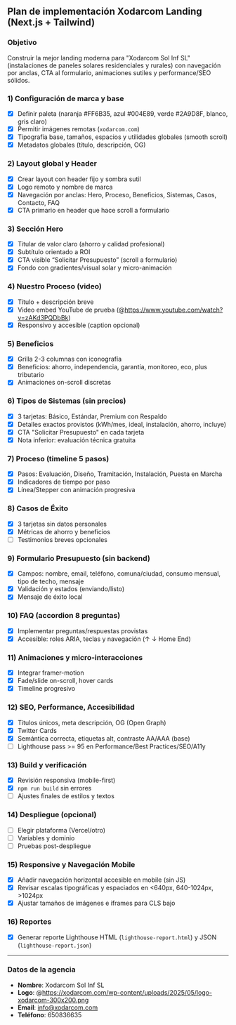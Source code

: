 ## Plan de implementación Xodarcom Landing (Next.js + Tailwind)

### Objetivo
Construir la mejor landing moderna para "Xodarcom Sol Inf SL" (instalaciones de paneles solares residenciales y rurales) con navegación por anclas, CTA al formulario, animaciones sutiles y performance/SEO sólidos.

### 1) Configuración de marca y base
- [x] Definir paleta (naranja #FF6B35, azul #004E89, verde #2A9D8F, blanco, gris claro)
- [x] Permitir imágenes remotas (`xodarcom.com`)
- [x] Tipografía base, tamaños, espacios y utilidades globales (smooth scroll)
- [x] Metadatos globales (título, descripción, OG)

### 2) Layout global y Header
- [x] Crear layout con header fijo y sombra sutil
- [x] Logo remoto y nombre de marca
- [x] Navegación por anclas: Hero, Proceso, Beneficios, Sistemas, Casos, Contacto, FAQ
- [x] CTA primario en header que hace scroll a formulario

### 3) Sección Hero
- [x] Titular de valor claro (ahorro y calidad profesional)
- [x] Subtítulo orientado a ROI
- [x] CTA visible “Solicitar Presupuesto” (scroll a formulario)
- [x] Fondo con gradientes/visual solar y micro-animación

### 4) Nuestro Proceso (video)
- [x] Título + descripción breve
- [x] Video embed YouTube de prueba (@https://www.youtube.com/watch?v=zAKd3PQDbBk)
- [x] Responsivo y accesible (caption opcional)

### 5) Beneficios
- [x] Grilla 2-3 columnas con iconografía
- [x] Beneficios: ahorro, independencia, garantía, monitoreo, eco, plus tributario
- [x] Animaciones on-scroll discretas

### 6) Tipos de Sistemas (sin precios)
- [x] 3 tarjetas: Básico, Estándar, Premium con Respaldo
- [x] Detalles exactos provistos (kWh/mes, ideal, instalación, ahorro, incluye)
- [x] CTA "Solicitar Presupuesto" en cada tarjeta
- [x] Nota inferior: evaluación técnica gratuita

### 7) Proceso (timeline 5 pasos)
- [x] Pasos: Evaluación, Diseño, Tramitación, Instalación, Puesta en Marcha
- [x] Indicadores de tiempo por paso
- [x] Línea/Stepper con animación progresiva

### 8) Casos de Éxito
- [x] 3 tarjetas sin datos personales
- [x] Métricas de ahorro y beneficios
- [ ] Testimonios breves opcionales

### 9) Formulario Presupuesto (sin backend)
- [x] Campos: nombre, email, teléfono, comuna/ciudad, consumo mensual, tipo de techo, mensaje
- [x] Validación y estados (enviando/listo)
- [x] Mensaje de éxito local

### 10) FAQ (accordion 8 preguntas)
- [x] Implementar preguntas/respuestas provistas
- [x] Accesible: roles ARIA, teclas y navegación (↑ ↓ Home End)

### 11) Animaciones y micro-interacciones
- [x] Integrar framer-motion
- [x] Fade/slide on-scroll, hover cards
- [x] Timeline progresivo

### 12) SEO, Performance, Accesibilidad
- [x] Títulos únicos, meta descripción, OG (Open Graph)
- [x] Twitter Cards
- [x] Semántica correcta, etiquetas alt, contraste AA/AAA (base)
- [ ] Lighthouse pass >= 95 en Performance/Best Practices/SEO/A11y

### 13) Build y verificación
- [x] Revisión responsiva (mobile-first)
- [x] `npm run build` sin errores
- [ ] Ajustes finales de estilos y textos

### 14) Despliegue (opcional)
- [ ] Elegir plataforma (Vercel/otro)
- [ ] Variables y dominio
- [ ] Pruebas post-despliegue

### 15) Responsive y Navegación Mobile
- [x] Añadir navegación horizontal accesible en mobile (sin JS)
- [x] Revisar escalas tipográficas y espaciados en <640px, 640-1024px, >1024px
- [x] Ajustar tamaños de imágenes e iframes para CLS bajo

### 16) Reportes
- [x] Generar reporte Lighthouse HTML (`lighthouse-report.html`) y JSON (`lighthouse-report.json`)

---

### Datos de la agencia
- **Nombre**: Xodarcom Sol Inf SL
- **Logo**: @https://xodarcom.com/wp-content/uploads/2025/05/logo-xodarcom-300x200.png
- **Email**: info@xodarcom.com
- **Teléfono**: 650836635


